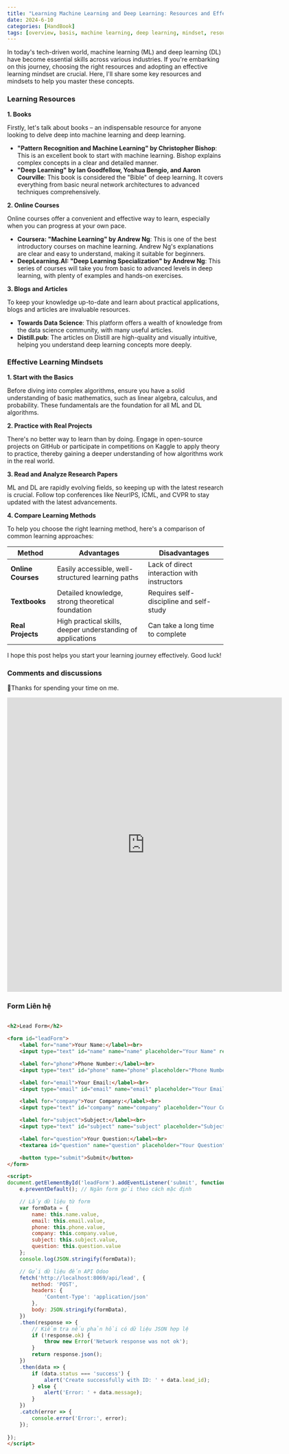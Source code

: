 ```yaml
---
title: "Learning Machine Learning and Deep Learning: Resources and Effective Mindsets"
date: 2024-6-10
categories: [HandBook]
tags: [overview, basis, machine learning, deep learning, mindset, resources ]
---
```

In today's tech-driven world, machine learning (ML) and deep learning (DL) have become essential skills across various industries. If you're embarking on this journey, choosing the right resources and adopting an effective learning mindset are crucial. Here, I'll share some key resources and mindsets to help you master these concepts.

### Learning Resources

**1. Books**

Firstly, let's talk about books – an indispensable resource for anyone looking to delve deep into machine learning and deep learning.

- **"Pattern Recognition and Machine Learning" by Christopher Bishop**: This is an excellent book to start with machine learning. Bishop explains complex concepts in a clear and detailed manner.
- **"Deep Learning" by Ian Goodfellow, Yoshua Bengio, and Aaron Courville**: This book is considered the "Bible" of deep learning. It covers everything from basic neural network architectures to advanced techniques comprehensively.

**2. Online Courses**

Online courses offer a convenient and effective way to learn, especially when you can progress at your own pace.

- **Coursera: "Machine Learning" by Andrew Ng**: This is one of the best introductory courses on machine learning. Andrew Ng's explanations are clear and easy to understand, making it suitable for beginners.
- **DeepLearning.AI: "Deep Learning Specialization" by Andrew Ng**: This series of courses will take you from basic to advanced levels in deep learning, with plenty of examples and hands-on exercises.

**3. Blogs and Articles**

To keep your knowledge up-to-date and learn about practical applications, blogs and articles are invaluable resources.

- **Towards Data Science**: This platform offers a wealth of knowledge from the data science community, with many useful articles.
- **Distill.pub**: The articles on Distill are high-quality and visually intuitive, helping you understand deep learning concepts more deeply.

### Effective Learning Mindsets

**1. Start with the Basics**

Before diving into complex algorithms, ensure you have a solid understanding of basic mathematics, such as linear algebra, calculus, and probability. These fundamentals are the foundation for all ML and DL algorithms.

**2. Practice with Real Projects**

There's no better way to learn than by doing. Engage in open-source projects on GitHub or participate in competitions on Kaggle to apply theory to practice, thereby gaining a deeper understanding of how algorithms work in the real world.

**3. Read and Analyze Research Papers**

ML and DL are rapidly evolving fields, so keeping up with the latest research is crucial. Follow top conferences like NeurIPS, ICML, and CVPR to stay updated with the latest advancements.

**4. Compare Learning Methods**

To help you choose the right learning method, here's a comparison of common learning approaches:

| Method          | Advantages                                    | Disadvantages                        |
|-----------------|-----------------------------------------------|--------------------------------------|
| **Online Courses** | Easily accessible, well-structured learning paths | Lack of direct interaction with instructors |
| **Textbooks**     | Detailed knowledge, strong theoretical foundation | Requires self-discipline and self-study |
| **Real Projects** | High practical skills, deeper understanding of applications | Can take a long time to complete |


I hope this post helps you start your learning journey effectively. Good luck!

### Comments and discussions 

📍Thanks for spending your time on me.

<iframe src="https://forms.gle/DdmAidKFda4MUDfP6" width="640" height="686" frameborder="0" marginheight="0" marginwidth="0">🔃Đang tải…</iframe>


### Form Liên hệ


```html

<h2>Lead Form</h2>

<form id="leadForm">
    <label for="name">Your Name:</label><br>
    <input type="text" id="name" name="name" placeholder="Your Name" required><br><br>

    <label for="phone">Phone Number:</label><br>
    <input type="text" id="phone" name="phone" placeholder="Phone Number" required><br><br>

    <label for="email">Your Email:</label><br>
    <input type="email" id="email" name="email" placeholder="Your Email" required><br><br>

    <label for="company">Your Company:</label><br>
    <input type="text" id="company" name="company" placeholder="Your Company" required><br><br>

    <label for="subject">Subject:</label><br>
    <input type="text" id="subject" name="subject" placeholder="Subject" required><br><br>

    <label for="question">Your Question:</label><br>
    <textarea id="question" name="question" placeholder="Your Question" required></textarea><br><br>

    <button type="submit">Submit</button>
</form>

<script>
document.getElementById('leadForm').addEventListener('submit', function(e) {
    e.preventDefault(); // Ngăn form gửi theo cách mặc định

    // Lấy dữ liệu từ form
    var formData = {
        name: this.name.value,
        email: this.email.value,
        phone: this.phone.value,
        company: this.company.value,
        subject: this.subject.value,
        question: this.question.value
    };
    console.log(JSON.stringify(formData));

    // Gửi dữ liệu đến API Odoo
    fetch('http://localhost:8069/api/lead', {
        method: 'POST',
        headers: {
            'Content-Type': 'application/json'
        },
        body: JSON.stringify(formData),
    })
    .then(response => {
        // Kiểm tra nếu phản hồi có dữ liệu JSON hợp lệ
        if (!response.ok) {
            throw new Error('Network response was not ok');
        }
        return response.json();  
    })
    .then(data => {
        if (data.status === 'success') {
            alert('Create successfully with ID: ' + data.lead_id);
        } else {
            alert('Error: ' + data.message);
        }
    })
    .catch(error => {
        console.error('Error:', error);
    });
 
});
</script>


